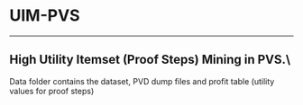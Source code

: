 # UIM-PVS
------
## High Utility Itemset (Proof Steps) Mining in PVS.\

Data folder contains the dataset, PVD dump files and profit table (utility values for proof steps)
